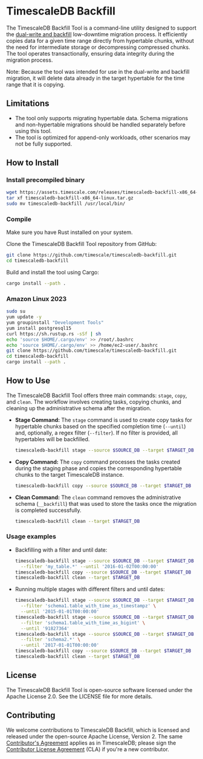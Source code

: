 # TimescaleDB Backfill

The TimescaleDB Backfill Tool is a command-line utility designed to support
the [dual-write and backfill] low-downtime migration process. It efficiently
copies data for a given time range directly from hypertable chunks, without
the need for intermediate storage or decompressing compressed chunks. The
tool operates transactionally, ensuring data integrity during the migration
process.

Note: Because the tool was intended for use in the dual-write and backfill
migration, it will delete data already in the target hypertable for the time
range that it is copying.

[dual-write and backfill]: https://docs.timescale.com/migrate/latest/dual-write-and-backfill/

## Limitations

- The tool only supports migrating hypertable data. Schema migrations and
  non-hypertable migrations should be handled separately before using this
  tool.
- The tool is optimized for append-only workloads, other scenarios may not
  be fully supported.

## How to Install

### Install precompiled binary

```sh
wget https://assets.timescale.com/releases/timescaledb-backfill-x86_64-linux.tar.gz
tar xf timescaledb-backfill-x86_64-linux.tar.gz
sudo mv timescaledb-backfill /usr/local/bin/
```

### Compile

Make sure you have Rust installed on your system.

Clone the TimescaleDB Backfill Tool repository from GitHub:

```sh
git clone https://github.com/timescale/timescaledb-backfill.git
cd timescaledb-backfill
```

Build and install the tool using Cargo:

```sh
cargo install --path .
```

### Amazon Linux 2023

```sh
sudo su
yum update -y
yum groupinstall "Development Tools"
yum install postgresql15
curl https://sh.rustup.rs -sSf | sh
echo 'source $HOME/.cargo/env' >> /root/.bashrc
echo 'source $HOME/.cargo/env' >> /home/ec2-user/.bashrc
git clone https://github.com/timescale/timescaledb-backfill.git
cd timescaledb-backfill
cargo install --path .
```

## How to Use

The TimescaleDB Backfill Tool offers three main commands: `stage`, `copy`, and
`clean`. The workflow involves creating tasks, copying chunks, and cleaning up
the administrative schema after the migration.

- **Stage Command:** The `stage` command is used to create copy tasks for
  hypertable chunks based on the specified completion time (`--until`) and,
  optionally, a regex filter (`--filter`). If no filter is provided, all
  hypertables will be backfilled.

  ```sh
  timescaledb-backfill stage --source $SOURCE_DB --target $TARGET_DB --until '2016-01-02T00:00:00'
  ```

- **Copy Command:** The `copy` command processes the tasks created during the
  staging phase and copies the corresponding hypertable chunks to the target
  TimescaleDB instance.

  ```sh
  timescaledb-backfill copy --source $SOURCE_DB --target $TARGET_DB
  ```

- **Clean Command:** The `clean` command removes the administrative schema
  (`__backfill`) that was used to store the tasks once the migration is completed
  successfully.

  ```sh
  timescaledb-backfill clean --target $TARGET_DB
  ```

### Usage examples

- Backfilling with a filter and until date:

  ```sh
  timescaledb-backfill stage --source $SOURCE_DB --target $TARGET_DB \
    --filter 'my_table.*' --until '2016-01-02T00:00:00'
  timescaledb-backfill copy --source $SOURCE_DB --target $TARGET_DB
  timescaledb-backfill clean --target $TARGET_DB
  ```

- Running multiple stages with different filters and until dates:

  ```sh
  timescaledb-backfill stage --source $SOURCE_DB --target $TARGET_DB \
    --filter 'schema1.table_with_time_as_timestampz' \
    --until '2015-01-01T00:00:00'
  timescaledb-backfill stage --source $SOURCE_DB --target $TARGET_DB \
    --filter 'schema1.table_with_time_as_bigint' \
    --until '91827364'
  timescaledb-backfill stage --source $SOURCE_DB --target $TARGET_DB \
    --filter 'schema2.*' \
    --until '2017-01-01T00:00:00'
  timescaledb-backfill copy --source $SOURCE_DB --target $TARGET_DB
  timescaledb-backfill clean --target $TARGET_DB
  ```

## License

The TimescaleDB Backfill Tool is open-source software licensed under the Apache
License 2.0. See the LICENSE file for more details.

## Contributing

We welcome contributions to TimescaleDB Backfill, which is licensed and
released under the open-source Apache License, Version 2. The same
[Contributor's
Agreement](https://github.com/timescale/timescaledb/blob/master/CONTRIBUTING.md)
applies as in TimescaleDB; please sign the [Contributor License
Agreement](https://cla-assistant.io/timescale/promscale) (CLA) if you're a new
contributor.

